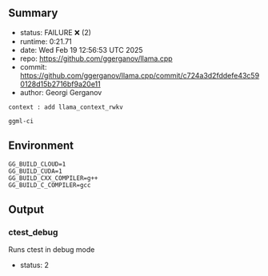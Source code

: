 ## Summary

- status:  FAILURE ❌ (2)
- runtime: 0:21.71
- date:    Wed Feb 19 12:56:53 UTC 2025
- repo:    https://github.com/ggerganov/llama.cpp
- commit:  https://github.com/ggerganov/llama.cpp/commit/c724a3d2fddefe43c590128d15b2716bf9a20e11
- author:  Georgi Gerganov
```
context : add llama_context_rwkv

ggml-ci
```

## Environment

```
GG_BUILD_CLOUD=1
GG_BUILD_CUDA=1
GG_BUILD_CXX_COMPILER=g++
GG_BUILD_C_COMPILER=gcc
```

## Output

### ctest_debug

Runs ctest in debug mode
- status: 2
```

```

